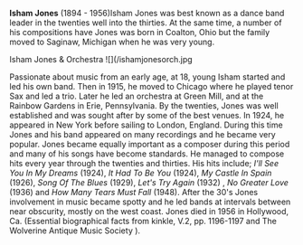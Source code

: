 
**Isham Jones** (1894 - 1956)Isham Jones was best known as a dance band leader in the twenties well into the thirties. At the same time, a number of his compositions have Jones was born in Coalton, Ohio but the family moved to Saginaw, Michigan when he was very young. 

Isham Jones & Orchestra ![](/ishamjonesorch.jpg

Passionate about music from an early age, at 18, young Isham started and led his own band. Then in 1915, he moved to Chicago where he played tenor Sax and led a trio. Later he led an orchestra at Green Mill, and at the Rainbow Gardens in Erie, Pennsylvania. By the twenties, Jones was well established and was sought after by some of the best venues. In 1924, he appeared in New York before sailing to London, England. 
During this time Jones and his band appeared on many recordings and he became very popular. Jones became equally important as a composer during this period and many of his songs have become standards. He managed to compose hits every year through the twenties and thirties. His hits include; *I'll See You In My Dreams* (1924), *It Had To Be You* (1924), *My Castle In Spain* (1926), *Song Of The Blues* (1929), *Let's Try Again* (1932) , *No Greater Love* (1936) and *How Many Tears Must Fall* (1948). After the 30's Jones involvement in music became spotty and he led bands at intervals between near obscurity, mostly on the west coast. Jones died in 1956 in Hollywood, Ca. (Essential biographical facts from kinkle, V.2, pp. 1196-1197 and The Wolverine Antique Music Society ). 